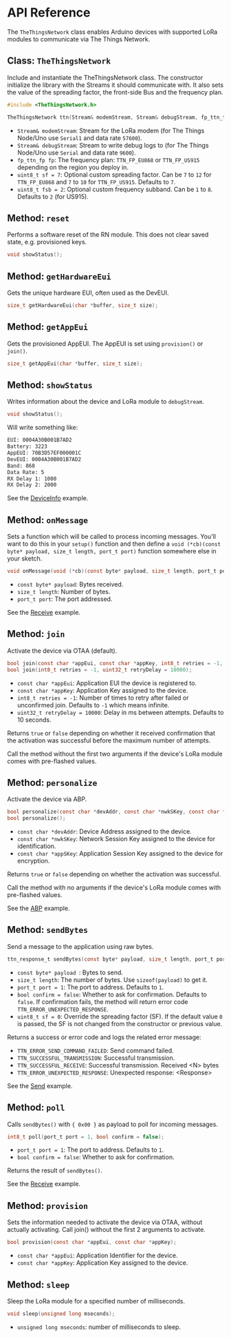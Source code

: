 # API Reference

The `TheThingsNetwork` class enables Arduino devices with supported LoRa modules to communicate via The Things Network.

## Class: `TheThingsNetwork`

Include and instantiate the TheThingsNetwork class. The constructor initialize the library with the Streams it should communicate with. It also sets the value of the spreading factor, the front-side Bus and the frequency plan.

```c
#include <TheThingsNetwork.h>

TheThingsNetwork ttn(Stream& modemStream, Stream& debugStream, fp_ttn_t fp, uint8_t sf = 7, uint8_t fsb = 2);
```

- `Stream& modemStream`: Stream for the LoRa modem (for The Things Node/Uno use `Serial1` and data rate `57600`).
- `Stream& debugStream`: Stream to write debug logs to (for The Things Node/Uno use `Serial` and data rate `9600`).
- `fp_ttn_fp fp`: The frequency plan: `TTN_FP_EU868` or `TTN_FP_US915` depending on the region you deploy in.
- `uint8_t sf = 7`: Optional custom spreading factor. Can be `7` to `12` for `TTN_FP_EU868` and `7` to `10` for `TTN_FP_US915`. Defaults to `7`.
- `uint8_t fsb = 2`: Optional custom frequency subband. Can be `1` to `8`. Defaults to `2` (for US915).

## Method: `reset`

Performs a software reset of the RN module. This does not clear saved state, e.g. provisioned keys.

```c
void showStatus();
```

## Method: `getHardwareEui`

Gets the unique hardware EUI, often used as the DevEUI.

```c
size_t getHardwareEui(char *buffer, size_t size);
```

## Method: `getAppEui`

Gets the provisioned AppEUI. The AppEUI is set using `provision()` or `join()`.

```c
size_t getAppEui(char *buffer, size_t size);
```

## Method: `showStatus`

Writes information about the device and LoRa module to `debugStream`.

```c
void showStatus();
```

Will write something like:

```bash
EUI: 0004A30B001B7AD2
Battery: 3223
AppEUI: 70B3D57EF000001C
DevEUI: 0004A30B001B7AD2
Band: 868
Data Rate: 5
RX Delay 1: 1000
RX Delay 2: 2000
```

See the [DeviceInfo](https://github.com/TheThingsNetwork/arduino-device-lib/blob/master/examples/DeviceInfo/DeviceInfo.ino) example.

## Method: `onMessage`

Sets a function which will be called to process incoming messages. You'll want to do this in your `setup()` function and then define a `void (*cb)(const byte* payload, size_t length, port_t port)` function somewhere else in your sketch.

```c
void onMessage(void (*cb)(const byte* payload, size_t length, port_t port));
```

- `const byte* payload`: Bytes received.
- `size_t length`: Number of bytes.
- `port_t port`: The port addressed.

See the [Receive](https://github.com/TheThingsNetwork/arduino-device-lib/blob/master/examples/Receive/Receive.ino) example.

## Method: `join`

Activate the device via OTAA (default).

```c
bool join(const char *appEui, const char *appKey, int8_t retries = -1, uint32_t retryDelay = 10000);
bool join(int8_t retries = -1, uint32_t retryDelay = 10000);
```

- `const char *appEui`: Application EUI the device is registered to.
- `const char *appKey`: Application Key assigned to the device.
- `int8_t retries = -1`: Number of times to retry after failed or unconfirmed join. Defaults to `-1` which means infinite.
- `uint32_t retryDelay = 10000`: Delay in ms between attempts. Defaults to 10 seconds.

Returns `true` or `false` depending on whether it received confirmation that the activation was successful before the maximum number of attempts.

Call the method without the first two arguments if the device's LoRa module comes with pre-flashed values.

## Method: `personalize`

Activate the device via ABP.

```c
bool personalize(const char *devAddr, const char *nwkSKey, const char *appSKey);
bool personalize();
```

- `const char *devAddr`: Device Address assigned to the device.
- `const char *nwkSKey`: Network Session Key assigned to the device for identification.
- `const char *appSKey`: Application Session Key assigned to the device for encryption.

Returns `true` or `false` depending on whether the activation was successful.

Call the method with no arguments if the device's LoRa module comes with pre-flashed values.

See the [ABP](https://github.com/TheThingsNetwork/arduino-device-lib/blob/master/examples/ABP/ABP.ino) example.

## Method: `sendBytes`

Send a message to the application using raw bytes.

```c
ttn_response_t sendBytes(const byte* payload, size_t length, port_t port = 1, bool confirm = false, uint8_t sf = 0);
```

- `const byte* payload `: Bytes to send.
- `size_t length`: The number of bytes. Use `sizeof(payload)` to get it.
- `port_t port = 1`: The port to address. Defaults to `1`.
- `bool confirm = false`: Whether to ask for confirmation. Defaults to `false`. If confirmation fails, the method will return error code `TTN_ERROR_UNEXPECTED_RESPONSE`.
- `uint8_t sf = 0`: Override the spreading factor (SF). If the default value `0` is passed, the SF is not changed from the constructor or previous value.

Returns a success or error code and logs the related error message:

* `TTN_ERROR_SEND_COMMAND_FAILED`: Send command failed.
* `TTN_SUCCESSFUL_TRANSMISSION`: Successful transmission.
* `TTN_SUCCESSFUL_RECEIVE`: Successful transmission. Received \<N> bytes
* `TTN_ERROR_UNEXPECTED_RESPONSE`: Unexpected response: \<Response>

See the [Send](https://github.com/TheThingsNetwork/arduino-device-lib/blob/master/examples/Send/Send.ino) example.

## Method: `poll`

Calls `sendBytes()` with `{ 0x00 }` as payload to poll for incoming messages.

```c
int8_t poll(port_t port = 1, bool confirm = false);
```

- `port_t port = 1`: The port to address. Defaults to `1`.
- `bool confirm = false`: Whether to ask for confirmation.

Returns the result of `sendBytes()`.

See the [Receive](https://github.com/TheThingsNetwork/arduino-device-lib/blob/master/examples/Receive/Receive.ino) example.

## Method: `provision`

Sets the information needed to activate the device via OTAA, without actually activating. Call join() without the first 2 arguments to activate.

```c
bool provision(const char *appEui, const char *appKey);
```

- `const char *appEui`: Application Identifier for the device.
- `const char *appKey`: Application Key assigned to the device.

## Method: `sleep`

Sleep the LoRa module for a specified number of milliseconds.

```c
void sleep(unsigned long mseconds);
```

- `unsigned long mseconds`: number of milliseconds to sleep.
